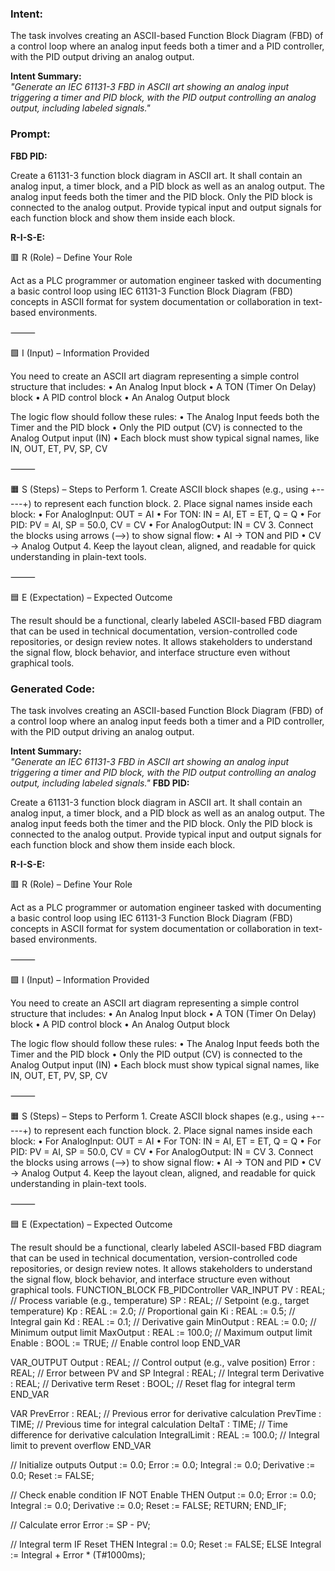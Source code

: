 ### Intent:
The task involves creating an ASCII-based Function Block Diagram (FBD) of a control loop where an analog input feeds both a timer and a PID controller, with the PID output driving an analog output.  

**Intent Summary:**  
*"Generate an IEC 61131-3 FBD in ASCII art showing an analog input triggering a timer and PID block, with the PID output controlling an analog output, including labeled signals."*

### Prompt:
**FBD PID:**

Create a 61131-3 function block diagram in ASCII art. It shall contain an analog input, a timer block, and a PID block as well as an analog output. The analog input feeds both the timer and the PID block. Only the PID block is connected to the analog output. Provide typical input and output signals for each function block and show them inside each block.

**R-I-S-E:**

🟥 R (Role) – Define Your Role

Act as a PLC programmer or automation engineer tasked with documenting a basic control loop using IEC 61131-3 Function Block Diagram (FBD) concepts in ASCII format for system documentation or collaboration in text-based environments.

⸻

🟩 I (Input) – Information Provided

You need to create an ASCII art diagram representing a simple control structure that includes:
	•	An Analog Input block
	•	A TON (Timer On Delay) block
	•	A PID control block
	•	An Analog Output block

The logic flow should follow these rules:
	•	The Analog Input feeds both the Timer and the PID block
	•	Only the PID output (CV) is connected to the Analog Output input (IN)
	•	Each block must show typical signal names, like IN, OUT, ET, PV, SP, CV

⸻

🟧 S (Steps) – Steps to Perform
	1.	Create ASCII block shapes (e.g., using +-----+) to represent each function block.
	2.	Place signal names inside each block:
	•	For AnalogInput: OUT = AI
	•	For TON: IN = AI, ET = ET, Q = Q
	•	For PID: PV = AI, SP = 50.0, CV = CV
	•	For AnalogOutput: IN = CV
	3.	Connect the blocks using arrows (-->) to show signal flow:
	•	AI → TON and PID
	•	CV → Analog Output
	4.	Keep the layout clean, aligned, and readable for quick understanding in plain-text tools.

⸻

🟦 E (Expectation) – Expected Outcome

The result should be a functional, clearly labeled ASCII-based FBD diagram that can be used in technical documentation, version-controlled code repositories, or design review notes. It allows stakeholders to understand the signal flow, block behavior, and interface structure even without graphical tools.

### Generated Code:
The task involves creating an ASCII-based Function Block Diagram (FBD) of a control loop where an analog input feeds both a timer and a PID controller, with the PID output driving an analog output.  

**Intent Summary:**  
*"Generate an IEC 61131-3 FBD in ASCII art showing an analog input triggering a timer and PID block, with the PID output controlling an analog output, including labeled signals."*
**FBD PID:**

Create a 61131-3 function block diagram in ASCII art. It shall contain an analog input, a timer block, and a PID block as well as an analog output. The analog input feeds both the timer and the PID block. Only the PID block is connected to the analog output. Provide typical input and output signals for each function block and show them inside each block.

**R-I-S-E:**

🟥 R (Role) – Define Your Role

Act as a PLC programmer or automation engineer tasked with documenting a basic control loop using IEC 61131-3 Function Block Diagram (FBD) concepts in ASCII format for system documentation or collaboration in text-based environments.

⸻

🟩 I (Input) – Information Provided

You need to create an ASCII art diagram representing a simple control structure that includes:
	•	An Analog Input block
	•	A TON (Timer On Delay) block
	•	A PID control block
	•	An Analog Output block

The logic flow should follow these rules:
	•	The Analog Input feeds both the Timer and the PID block
	•	Only the PID output (CV) is connected to the Analog Output input (IN)
	•	Each block must show typical signal names, like IN, OUT, ET, PV, SP, CV

⸻

🟧 S (Steps) – Steps to Perform
	1.	Create ASCII block shapes (e.g., using +-----+) to represent each function block.
	2.	Place signal names inside each block:
	•	For AnalogInput: OUT = AI
	•	For TON: IN = AI, ET = ET, Q = Q
	•	For PID: PV = AI, SP = 50.0, CV = CV
	•	For AnalogOutput: IN = CV
	3.	Connect the blocks using arrows (-->) to show signal flow:
	•	AI → TON and PID
	•	CV → Analog Output
	4.	Keep the layout clean, aligned, and readable for quick understanding in plain-text tools.

⸻

🟦 E (Expectation) – Expected Outcome

The result should be a functional, clearly labeled ASCII-based FBD diagram that can be used in technical documentation, version-controlled code repositories, or design review notes. It allows stakeholders to understand the signal flow, block behavior, and interface structure even without graphical tools.
FUNCTION_BLOCK FB_PIDController
VAR_INPUT
    PV : REAL;                      // Process variable (e.g., temperature)
    SP : REAL;                      // Setpoint (e.g., target temperature)
    Kp : REAL := 2.0;               // Proportional gain
    Ki : REAL := 0.5;               // Integral gain
    Kd : REAL := 0.1;               // Derivative gain
    MinOutput : REAL := 0.0;        // Minimum output limit
    MaxOutput : REAL := 100.0;      // Maximum output limit
    Enable : BOOL := TRUE;          // Enable control loop
END_VAR

VAR_OUTPUT
    Output : REAL;                  // Control output (e.g., valve position)
    Error : REAL;                   // Error between PV and SP
    Integral : REAL;                // Integral term
    Derivative : REAL;              // Derivative term
    Reset : BOOL;                   // Reset flag for integral term
END_VAR

VAR
    PrevError : REAL;               // Previous error for derivative calculation
    PrevTime : TIME;                // Previous time for integral calculation
    DeltaT : TIME;                  // Time difference for derivative calculation
    IntegralLimit : REAL := 100.0;  // Integral limit to prevent overflow
END_VAR

// Initialize outputs
Output := 0.0;
Error := 0.0;
Integral := 0.0;
Derivative := 0.0;
Reset := FALSE;

// Check enable condition
IF NOT Enable THEN
    Output := 0.0;
    Error := 0.0;
    Integral := 0.0;
    Derivative := 0.0;
    Reset := FALSE;
    RETURN;
END_IF;

// Calculate error
Error := SP - PV;

// Integral term
IF Reset THEN
    Integral := 0.0;
    Reset := FALSE;
ELSE
    Integral := Integral + Error * (T#1000ms);
